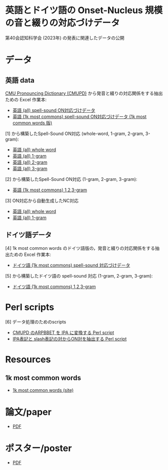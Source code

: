 # 英語とドイツ語の Onset-Nucleus 規模の音と綴りの対応づけデータ

第40会認知科学会 (2023年) の発表に関連したデータの公開

# データ

## 英語 data

[CMU Pronouncing Dictionary (CMUPD)](http://www.speech.cs.cmu.edu/cgi-bin/cmudict) から発音と綴りの対応関係をする抽出ための Excel 作業本:

- [英語 (all) spell-sound ON対応づけデータ](base-English-ipa-spell-ON-pairs-r6.xlsx)
- [英語 (1k most commons) spell-sound ON対応づけデータ (1k most common words 版) ](base-English-ipa-spell-ON-pairs-r6-1k-mc.xlsx)

[1] から構築したSpell-Sound ON対応 (whole-word, 1-gram, 2-gram, 3-gram):

- [英語 (all) whole word](base-ON-pairs-bundled-r6e.csv)
- [英語 (all) 1-gram](data-English-spell-sound-ON-pairing-r6e-1gram.xlsx)
- [英語 (all) 2-gram](data-English-spell-sound-ON-pairing-r6e-2gram.xlsx)
- [英語 (all) 3-gram](data-English-spell-sound-ON-pairing-r6e-3gram.xlsx)

[2] から構築したSpell-Sound ON対応 (1-gram, 2-gram, 3-gram):

- [英語 (1k most commons) 1,2,3-gram](data-English-spell-sound-ON-pairing-r6e-ngram-1k.xlsx)

[3] ON対応から自動生成したNC対応

- [英語 (all) whole word](base-ON-pairs-bundled-r6f.csv)
- [英語 (all) 1-gram](data-English-spell-sound-NC-pairing-r6f-1gram.xlsx)

## ドイツ語データ

[4] 1k most common words のドイツ語版の，発音と綴りの対応関係をする抽出ための Excel 作業本:

- [ドイツ語 (1k most commons) spell-sound 対応づけデータ](base-German-ipa-spell-ON-pairs-r1-1k-mc.xlsx)

[5] から構築したドイツ語の spell-sound 対応 (1-gram, 2-gram, 3-gram):

- [ドイツ語 (1k most commons) 1,2,3-gram](data-German-spell-sound-ON-pairing-r1a-ngram-1k.xlsx)

# Perl scripts

[6] データ処理のためのscripts

- [CMUPD のARPBBET を IPA に変換する Perl script](bin/convert-ARPABET-to-IPA.pl)
- [IPA表記と slash表記の対からON対を抽出する Perl script](bin/extract-paired-units.pl)

# Resources

## 1k most common words

- [1k most common words (site)](https://1000mostcommonwords.com/)

# 論文/paper

- [PDF](https://www.jcss.gr.jp/meetings/jcss2023/proceedings/pdf/X.pdf)

# ポスター/poster

- [PDF](https://www.dropbox.com/X)
